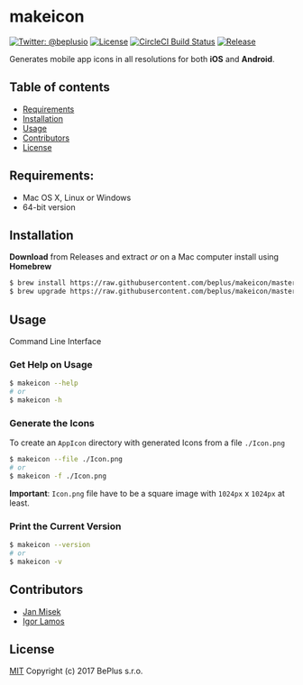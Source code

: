 # makeicon

[![Twitter: @beplusio](https://img.shields.io/badge/contact-@beplusio-blue.svg?style=flat)](https://twitter.com/beplusio)
[![License](https://img.shields.io/badge/license-MIT-green.svg?style=flat)](https://github.com/beplus/makeicon/blob/master/LICENSE)
[![CircleCI Build Status](https://circleci.com/gh/beplus/makeicon.svg?style=shield)](https://circleci.com/gh/beplus/makeicon)
[![Release](https://img.shields.io/github/release/beplus/makeicon.svg?style=flat-square)](https://github.com/beplus/makeicon/releases/latest)

Generates mobile app icons in all resolutions for both **iOS** and **Android**.


## Table of contents
- [Requirements](#Requirements)
- [Installation](#Installation)
- [Usage](#Usage)
- [Contributors](#Contributors)
- [License](#License)


## Requirements:
* Mac OS X, Linux or Windows
* 64-bit version


## Installation

**Download** from Releases and extract _or_ on a Mac computer install using **Homebrew**

```bash
$ brew install https://raw.githubusercontent.com/beplus/makeicon/master/makeicon.rb
$ brew upgrade https://raw.githubusercontent.com/beplus/makeicon/master/makeicon.rb
```


## Usage
Command Line Interface

### Get Help on Usage
```bash
$ makeicon --help
# or
$ makeicon -h
```

### Generate the Icons
To create an `AppIcon` directory with generated Icons from a file `./Icon.png`
```bash
$ makeicon --file ./Icon.png
# or
$ makeicon -f ./Icon.png
```

**Important**: `Icon.png` file have to be a square image with `1024px` x `1024px` at least.

### Print the Current Version
```bash
$ makeicon --version
# or
$ makeicon -v
```


## Contributors
- [Jan Misek](https://github.com/janmisek1)
- [Igor Lamos](https://github.com/igorlamos)


## License
[MIT](./LICENSE) Copyright (c) 2017 BePlus s.r.o.
